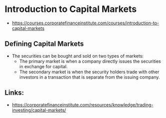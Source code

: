 # Introduction to Capital Markets
- https://courses.corporatefinanceinstitute.com/courses/introduction-to-capital-markets

## Defining Capital Markets
- The securities can be bought and sold on two types of markets:
  - The primary market is when a company directly issues the securities in exchange for capital.
  - The secondary market is when the security holders trade with other investors in a transaction that is separate from the issuing company.


## 

## Links:
- https://corporatefinanceinstitute.com/resources/knowledge/trading-investing/capital-markets/
